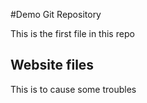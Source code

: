 #Demo Git Repository

This is the first file in this repo

## Website files

This is to cause some troubles